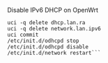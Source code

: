 Disable IPv6 DHCP on OpenWrt
```uci -q delete dhcp.lan.dhcpv6
uci -q delete dhcp.lan.ra
uci -q delete network.lan.ipv6
uci commit
/etc/init.d/odhcpd stop
/etc/init.d/odhcpd disable
/etc/init.d/network restart```


